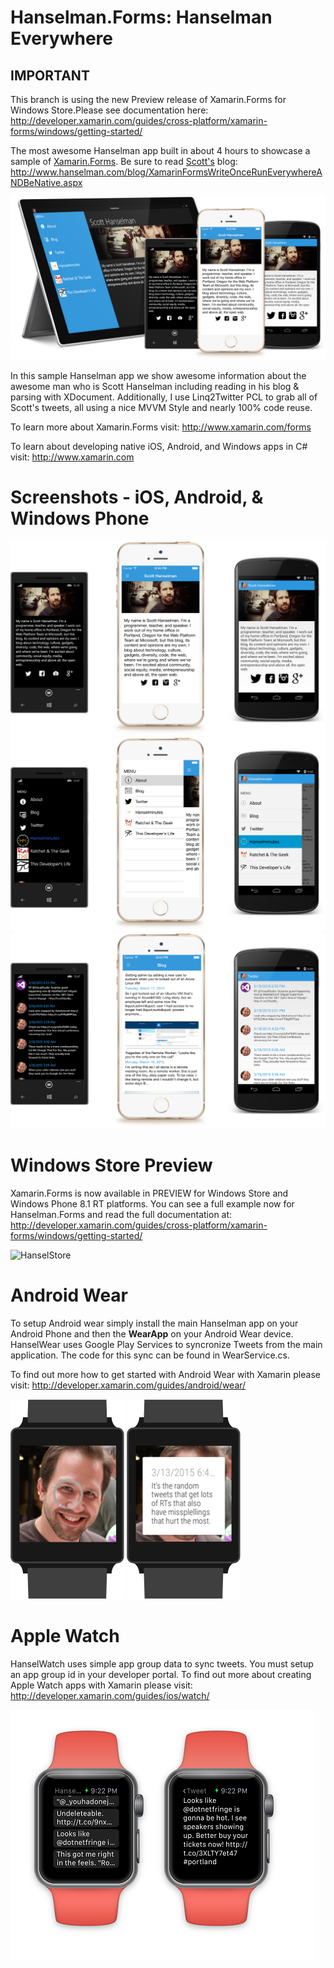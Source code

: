 Hanselman.Forms: Hanselman Everywhere
===============

## IMPORTANT
This branch is using the new Preview release of Xamarin.Forms for Windows Store.Please see documentation here:  http://developer.xamarin.com/guides/cross-platform/xamarin-forms/windows/getting-started/


The most awesome Hanselman app built in about 4 hours to showcase a sample of [Xamarin.Forms](http://www.xamarin.com/forms). Be sure to read [Scott's](http://www.twitter.com/shanselman) blog: http://www.hanselman.com/blog/XamarinFormsWriteOnceRunEverywhereANDBeNative.aspx

![All](Screenshots/HanselmanAll.png)


In this sample Hanselman app we show awesome information about the awesome man who is Scott Hanselman including reading in his blog & parsing with XDocument. Additionally, I use Linq2Twitter PCL to grab all of Scott's tweets, all using a nice MVVM Style and nearly 100% code reuse.

To learn more about Xamarin.Forms visit: http://www.xamarin.com/forms

To learn about developing native iOS, Android, and Windows apps in C# visit: http://www.xamarin.com

Screenshots - iOS, Android, & Windows Phone
===
![Main](Screenshots/HanselmanAbout.png)
![Blog](Screenshots/HanselmanFlyout.png)
![Slideout](Screenshots/HanselmanContent.png)

Windows Store Preview
===
Xamarin.Forms is now available in PREVIEW for Windows Store and Windows Phone 8.1 RT platforms. You can see a full example now for Hanselman.Forms and read the full documentation at: http://developer.xamarin.com/guides/cross-platform/xamarin-forms/windows/getting-started/

![HanselStore](Screenshots/HanselStore.png)

Android Wear
===
To setup Android wear simply install the main Hanselman app on your Android Phone and then the **WearApp** on your Android Wear device. HanselWear uses Google Play Services to syncronize Tweets from the main application. The code for this sync can be found in WearService.cs.

To find out more how to get started with Android Wear with Xamarin please visit: http://developer.xamarin.com/guides/android/wear/

![HanselWear](Screenshots/HanselWear2.png)
![HanselWear](Screenshots/HanselWear.png)

Apple Watch
===
HanselWatch uses simple app group data to sync tweets. You must setup an app group id in your developer portal. To find out more about creating Apple Watch apps with Xamarin please visit: http://developer.xamarin.com/guides/ios/watch/

![HanselWatch](Screenshots/HanselWatch.png)
